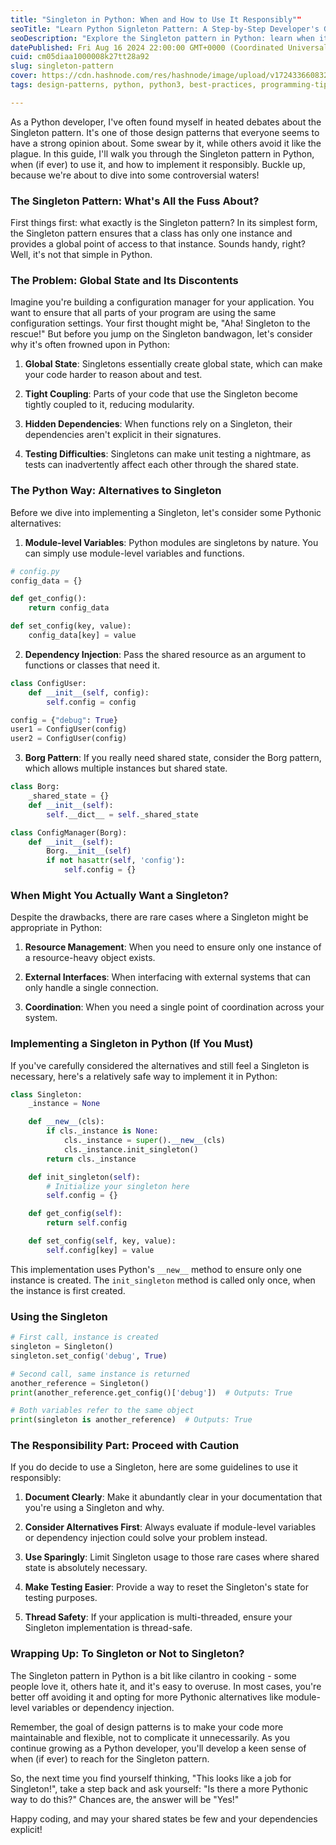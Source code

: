 ```yaml
---
title: "Singleton in Python: When and How to Use It Responsibly""
seoTitle: "Learn Python Signleton Pattern: A Step-by-Step Developer's Guide"
seoDescription: "Explore the Singleton pattern in Python: learn when it's appropriate, how to implement it safely, and why it's often discouraged. Boost your design pattern "
datePublished: Fri Aug 16 2024 22:00:00 GMT+0000 (Coordinated Universal Time)
cuid: cm05diaa1000008k27tt28a92
slug: singleton-pattern
cover: https://cdn.hashnode.com/res/hashnode/image/upload/v1724336608328/1727c7fb-10ff-4c20-8bee-44e8850ed3a1.png
tags: design-patterns, python, python3, best-practices, programming-tips

---
```


As a Python developer, I've often found myself in heated debates about the Singleton pattern. It's one of those design patterns that everyone seems to have a strong opinion about. Some swear by it, while others avoid it like the plague. In this guide, I'll walk you through the Singleton pattern in Python, when (if ever) to use it, and how to implement it responsibly. Buckle up, because we're about to dive into some controversial waters!

### The Singleton Pattern: What's All the Fuss About?

First things first: what exactly is the Singleton pattern? In its simplest form, the Singleton pattern ensures that a class has only one instance and provides a global point of access to that instance. Sounds handy, right? Well, it's not that simple in Python.

### The Problem: Global State and Its Discontents

Imagine you're building a configuration manager for your application. You want to ensure that all parts of your program are using the same configuration settings. Your first thought might be, "Aha! Singleton to the rescue!" But before you jump on the Singleton bandwagon, let's consider why it's often frowned upon in Python:

1. **Global State**: Singletons essentially create global state, which can make your code harder to reason about and test.
    
2. **Tight Coupling**: Parts of your code that use the Singleton become tightly coupled to it, reducing modularity.
    
3. **Hidden Dependencies**: When functions rely on a Singleton, their dependencies aren't explicit in their signatures.
    
4. **Testing Difficulties**: Singletons can make unit testing a nightmare, as tests can inadvertently affect each other through the shared state.
    

### The Python Way: Alternatives to Singleton

Before we dive into implementing a Singleton, let's consider some Pythonic alternatives:

1. **Module-level Variables**: Python modules are singletons by nature. You can simply use module-level variables and functions.
    

```python
# config.py
config_data = {}

def get_config():
    return config_data

def set_config(key, value):
    config_data[key] = value
```

2. **Dependency Injection**: Pass the shared resource as an argument to functions or classes that need it.
    

```python
class ConfigUser:
    def __init__(self, config):
        self.config = config

config = {"debug": True}
user1 = ConfigUser(config)
user2 = ConfigUser(config)
```

3. **Borg Pattern**: If you really need shared state, consider the Borg pattern, which allows multiple instances but shared state.
    

```python
class Borg:
    _shared_state = {}
    def __init__(self):
        self.__dict__ = self._shared_state

class ConfigManager(Borg):
    def __init__(self):
        Borg.__init__(self)
        if not hasattr(self, 'config'):
            self.config = {}
```

### When Might You Actually Want a Singleton?

Despite the drawbacks, there are rare cases where a Singleton might be appropriate in Python:

1. **Resource Management**: When you need to ensure only one instance of a resource-heavy object exists.
    
2. **External Interfaces**: When interfacing with external systems that can only handle a single connection.
    
3. **Coordination**: When you need a single point of coordination across your system.
    

### Implementing a Singleton in Python (If You Must)

If you've carefully considered the alternatives and still feel a Singleton is necessary, here's a relatively safe way to implement it in Python:

```python
class Singleton:
    _instance = None

    def __new__(cls):
        if cls._instance is None:
            cls._instance = super().__new__(cls)
            cls._instance.init_singleton()
        return cls._instance

    def init_singleton(self):
        # Initialize your singleton here
        self.config = {}

    def get_config(self):
        return self.config

    def set_config(self, key, value):
        self.config[key] = value
```

This implementation uses Python's `__new__` method to ensure only one instance is created. The `init_singleton` method is called only once, when the instance is first created.

### Using the Singleton

```python
# First call, instance is created
singleton = Singleton()
singleton.set_config('debug', True)

# Second call, same instance is returned
another_reference = Singleton()
print(another_reference.get_config()['debug'])  # Outputs: True

# Both variables refer to the same object
print(singleton is another_reference)  # Outputs: True
```

### The Responsibility Part: Proceed with Caution

If you do decide to use a Singleton, here are some guidelines to use it responsibly:

1. **Document Clearly**: Make it abundantly clear in your documentation that you're using a Singleton and why.
    
2. **Consider Alternatives First**: Always evaluate if module-level variables or dependency injection could solve your problem instead.
    
3. **Use Sparingly**: Limit Singleton usage to those rare cases where shared state is absolutely necessary.
    
4. **Make Testing Easier**: Provide a way to reset the Singleton's state for testing purposes.
    
5. **Thread Safety**: If your application is multi-threaded, ensure your Singleton implementation is thread-safe.
    

### Wrapping Up: To Singleton or Not to Singleton?

The Singleton pattern in Python is a bit like cilantro in cooking - some people love it, others hate it, and it's easy to overuse. In most cases, you're better off avoiding it and opting for more Pythonic alternatives like module-level variables or dependency injection.

Remember, the goal of design patterns is to make your code more maintainable and flexible, not to complicate it unnecessarily. As you continue growing as a Python developer, you'll develop a keen sense of when (if ever) to reach for the Singleton pattern.

So, the next time you find yourself thinking, "This looks like a job for Singleton!", take a step back and ask yourself: "Is there a more Pythonic way to do this?" Chances are, the answer will be "Yes!"

Happy coding, and may your shared states be few and your dependencies explicit!